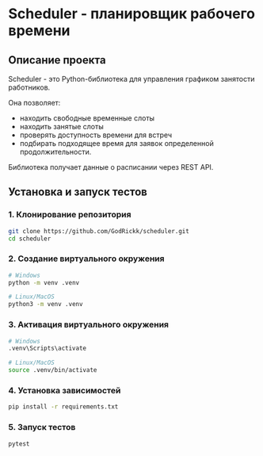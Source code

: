 # Scheduler - планировщик рабочего времени

## Описание проекта

Scheduler - это Python-библиотека для управления графиком занятости работников. 

Она позволяет:
- находить свободные временные слоты
- находить занятые слоты
- проверять доступность времени для встреч
- подбирать подходящее время для заявок определенной продолжительности. 
    

Библиотека получает данные о расписании через REST API.


## Установка и запуск тестов

### 1. Клонирование репозитория

```bash
git clone https://github.com/GodRickk/scheduler.git
cd scheduler
```

### 2. Создание виртуального окружения
```bash
# Windows
python -m venv .venv
```

```bash
# Linux/MacOS
python3 -m venv .venv
```


###  3. Активация виртуального окружения
```bash
# Windows
.venv\Scripts\activate
```

```bash
# Linux/MacOS
source .venv/bin/activate
```

### 4. Установка зависимостей

```bash
pip install -r requirements.txt
```

### 5. Запуск тестов

```bash
pytest
```